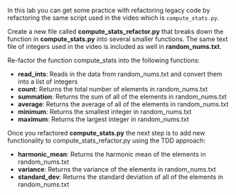 In this lab you can get some practice with refactoring legacy code by refactoring the same script used in the video which is `compute_stats.py`.

Create a new file called **compute_stats_refactor.py** that breaks down the function in **compute_stats.py** into several smaller functions. The same text file of integers used in the video is included as well in **random_nums.txt**. 

Re-factor the function compute_stats into the following functions:

- **read_ints**: Reads in the data from random_nums.txt and convert them into a list of integers
- **count**: Returns the total number of elements in random_nums.txt
- **summation**: Returns the sum of all of the elements in random_nums.txt
- **average**: Returns the average of all of the elements in random_nums.txt
- **minimum**: Returns the smallest integer in random_nums.txt
- **maximum**: Returns the largest integer in random_nums.txt 

Once you refactored **compute_stats.py** the next step is to add new functionality to compute_stats_refactor.py using the TDD approach:
- **harmonic_mean**: Returns the harmonic mean of the elements in random_nums.txt
- **variance**: Returns the variance of the elements in random_nums.txt 
- **standard_dev**: Returns the standard deviation of all of the elements in random_nums.txt